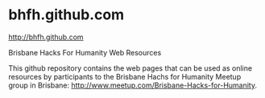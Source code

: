 bhfh.github.com
===============

http://bhfh.github.com

Brisbane Hacks For Humanity Web Resources

This github repository contains the web pages that can be used as online resources by participants to the Brisbane Hachs for Humanity Meetup group in Brisbane: http://www.meetup.com/Brisbane-Hacks-for-Humanity.


